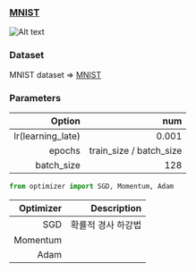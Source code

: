 ### [MNIST](https://github.com/markdown-it/markdown-it-container)


![Alt text][id]

[id]: https://octodex.github.com/images/dojocat.jpg  "The Dojocat"

### Dataset
MNIST dataset =>  [MNIST](https://github.com/zalandoresearch/fashion-mnist) 


### Parameters
| Option | num |
| ------:| -----------:|
| lr(learning_late)   | 0.001 |
| epochs | train_size / batch_size |
| batch_size    | 128 |

```python
from optimizer import SGD, Momentum, Adam 
```

| Optimizer | Description |
| ------:| -----------:|
| SGD   | 확률적 경사 하강법 |
| Momentum |  |
| Adam    |  |
